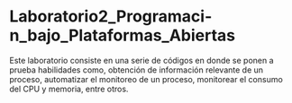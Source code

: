 # Laboratorio2_Programaci-n_bajo_Plataformas_Abiertas
Este laboratorio consiste en una serie de códigos en donde se ponen a prueba habilidades como, obtención de información relevante de un proceso, automatizar el monitoreo de un proceso, monitorear el consumo del CPU y memoria, entre otros. 
